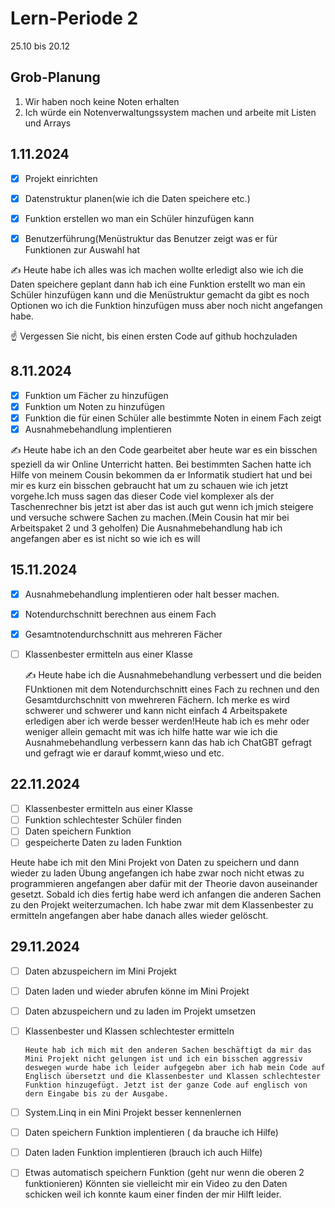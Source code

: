 # Lern-Periode 2

25.10 bis 20.12

## Grob-Planung

1. Wir haben noch keine Noten erhalten
4. Ich würde ein Notenverwaltungssystem machen und arbeite mit Listen und Arrays


## 1.11.2024

- [x] Projekt einrichten
- [x] Datenstruktur planen(wie ich die Daten speichere etc.)
- [x] Funktion erstellen wo man ein Schüler hinzufügen kann
- [x] Benutzerführung(Menüstruktur das Benutzer zeigt was er für Funktionen zur  Auswahl hat
      

✍️ Heute habe ich alles was ich machen wollte erledigt also wie ich die Daten speichere geplant dann hab ich eine Funktion erstellt wo man ein Schüler hinzufügen kann und die Menüstruktur gemacht da gibt es noch Optionen wo ich die Funktion hinzufügen muss aber noch nicht angefangen habe.

☝️ Vergessen Sie nicht, bis einen ersten Code auf github hochzuladen

## 8.11.2024

- [x] Funktion um Fächer zu hinzufügen
- [x] Funktion um Noten zu hinzufügen
- [x] Funktion  die für einen Schüler alle bestimmte Noten in einem Fach zeigt
- [x] Ausnahmebehandlung implentieren                                                  

✍️ Heute habe ich an den Code gearbeitet aber heute war es ein bisschen speziell da wir Online Unterricht hatten. Bei bestimmten Sachen hatte ich Hilfe von meinem Cousin bekommen da er Informatik studiert hat und bei mir es kurz ein bisschen gebraucht hat um zu schauen wie ich jetzt vorgehe.Ich muss sagen das dieser Code viel komplexer als der Taschenrechner bis jetzt ist aber das ist auch gut wenn ich jmich steigere und versuche schwere Sachen zu machen.(Mein Cousin hat mir bei Arbeitspaket 2 und 3 geholfen) Die Ausnahmebehandlung hab ich angefangen aber es ist nicht so wie ich es will

## 15.11.2024

- [x] Ausnahmebehandlung implentieren oder halt besser machen.
- [x] Notendurchschnitt berechnen  aus einem Fach
- [x] Gesamtnotendurchschnitt aus mehreren Fächer
- [ ] Klassenbester ermitteln aus einer Klasse

  ✍️ Heute habe ich die Ausnahmebehandlung verbessert und die beiden FUnktionen mit dem Notendurchschnitt eines Fach zu rechnen und den Gesamtdurchschnitt von mwehreren Fächern. Ich merke es wird schwerer und schwerer und kann nicht einfach 4 Arbeitspakete erledigen aber ich werde besser werden!Heute hab ich es mehr oder weniger allein gemacht mit was ich hilfe hatte war wie ich die Ausnahmebehandlung verbessern kann das hab ich ChatGBT gefragt und gefragt wie er darauf kommt,wieso und etc.

## 22.11.2024

- [ ] Klassenbester ermitteln aus einer Klasse
- [ ] Funktion schlechtester Schüler finden
- [ ] Daten speichern Funktion
- [ ] gespeicherte Daten zu laden Funktion

Heute habe ich mit den Mini Projekt von Daten zu speichern und dann wieder zu laden Übung angefangen ich habe zwar noch nicht etwas zu programmieren angefangen aber dafür mit der Theorie davon auseinander gesetzt. Sobald ich dies fertig habe werd ich anfangen die anderen Sachen zu den Projekt weiterzumachen. Ich habe zwar mit dem Klassenbester zu ermitteln angefangen aber habe danach alles wieder gelöscht.

## 29.11.2024

- [ ] Daten abzuspeichern im Mini Projekt
- [ ] Daten laden und wieder abrufen könne im Mini Projekt
- [ ] Daten  abzuspeichern und zu laden im Projekt umsetzen
- [ ] Klassenbester und Klassen schlechtester ermitteln

      Heute hab ich mich mit den anderen Sachen beschäftigt da mir das Mini Projekt nicht gelungen ist und ich ein bisschen aggressiv deswegen wurde habe ich leider aufgegebn aber ich hab mein Code auf Englisch übersetzt und die Klassenbester und Klassen schlechtester Funktion hinzugefügt. Jetzt ist der ganze Code auf englisch von dern Eingabe bis zu der Ausgabe.

- [ ] System.Linq in ein Mini Projekt besser kennenlernen
- [ ] Daten speichern Funktion implentieren ( da brauche ich Hilfe)
- [ ] Daten laden Funktion implentieren (brauch ich auch Hilfe)
- [ ] Etwas automatisch speichern Funktion (geht nur wenn die oberen 2 funktionieren)
Könnten sie vielleicht mir ein Video zu den Daten schicken weil ich konnte kaum einer finden der mir Hilft leider.
